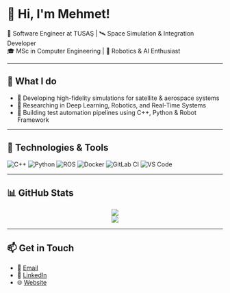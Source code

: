 # 👋 Hi, I'm Mehmet! 
🚀 Software Engineer at TUSAŞ | 🛰️ Space Simulation & Integration Developer  
🎓 MSc in Computer Engineering | 🤖 Robotics & AI Enthusiast

---

## 💼 What I do
- 🌌 Developing high-fidelity simulations for satellite & aerospace systems
- 🔬 Researching in Deep Learning, Robotics, and Real-Time Systems
- 🧪 Building test automation pipelines using C++, Python & Robot Framework

---

## 🔧 Technologies & Tools
![C++](https://img.shields.io/badge/-C++-00599C?style=flat&logo=c%2B%2B)
![Python](https://img.shields.io/badge/-Python-3776AB?style=flat&logo=python)
![ROS](https://img.shields.io/badge/-ROS-22314E?style=flat&logo=ros)
![Docker](https://img.shields.io/badge/-Docker-2496ED?style=flat&logo=docker)
![GitLab CI](https://img.shields.io/badge/-GitLab_CI-FC6D26?style=flat&logo=gitlab)
![VS Code](https://img.shields.io/badge/-VS_Code-007ACC?style=flat&logo=visual-studio-code)

---

## 📊 GitHub Stats
<p align="center">
  <img src="https://github-readme-stats.vercel.app/api?username=mehmet123&show_icons=true&theme=default&count_private=true" />
  <br>
  <img src="https://github-readme-stats.vercel.app/api/top-langs/?username=mehmet123&layout=compact&theme=default" />
</p>

---

## 📫 Get in Touch
- 📧 [Email](mailto:mehmet@example.com)
- 💼 [LinkedIn](https://linkedin.com/in/mehmet123)
- 🌐 [Website](https://mehmet.dev)
